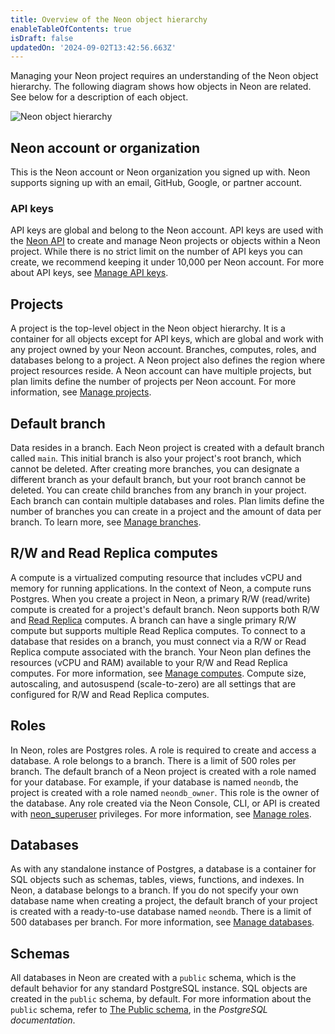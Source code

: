 ```yaml
---
title: Overview of the Neon object hierarchy
enableTableOfContents: true
isDraft: false
updatedOn: '2024-09-02T13:42:56.663Z'
---
```


Managing your Neon project requires an understanding of the Neon object hierarchy. The following diagram shows how objects in Neon are related. See below for a description of each object.

![Neon object hierarchy](/docs/manage/neon_object_hierarchy.jpg)

## Neon account or organization

This is the Neon account or Neon organization you signed up with. Neon supports signing up with an email, GitHub, Google, or partner account.

### API keys

API keys are global and belong to the Neon account. API keys are used with the [Neon API](https://api-docs.neon.tech/reference/getting-started-with-neon-api) to create and manage Neon projects or objects within a Neon project. While there is no strict limit on the number of API keys you can create, we recommend keeping it under 10,000 per Neon account. For more about API keys, see [Manage API keys](/docs/manage/api-keys).

## Projects

A project is the top-level object in the Neon object hierarchy. It is a container for all objects except for API keys, which are global and work with any project owned by your Neon account. Branches, computes, roles, and databases belong to a project. A Neon project also defines the region where project resources reside. A Neon account can have multiple projects, but plan limits define the number of projects per Neon account. For more information, see [Manage projects](/docs/manage/projects).

## Default branch

Data resides in a branch. Each Neon project is created with a default branch called `main`. This initial branch is also your project's root branch, which cannot be deleted. After creating more branches, you can designate a different branch as your default branch, but your root branch cannot be deleted. You can create child branches from any branch in your project. Each branch can contain multiple databases and roles. Plan limits define the number of branches you can create in a project and the amount of data per branch. To learn more, see [Manage branches](/docs/manage/branches).

## R/W and Read Replica computes

A compute is a virtualized computing resource that includes vCPU and memory for running applications. In the context of Neon, a compute runs Postgres. When you create a project in Neon, a primary R/W (read/write) compute is created for a project's default branch. Neon supports both R/W and [Read Replica](/docs/introduction/read-replicas) computes. A branch can have a single primary R/W compute but supports multiple Read Replica computes. To connect to a database that resides on a branch, you must connect via a R/W or Read Replica compute associated with the branch. Your Neon plan defines the resources (vCPU and RAM) available to your R/W and Read Replica computes. For more information, see [Manage computes](/docs/manage/endpoints). Compute size, autoscaling, and autosuspend (scale-to-zero) are all settings that are configured for R/W and Read Replica computes.

## Roles

In Neon, roles are Postgres roles. A role is required to create and access a database. A role belongs to a branch. There is a limit of 500 roles per branch. The default branch of a Neon project is created with a role named for your database. For example, if your database is named `neondb`, the project is created with a role named `neondb_owner`. This role is the owner of the database. Any role created via the Neon Console, CLI, or API is created with [neon_superuser](/docs/manage/roles#the-neonsuperuser-role) privileges. For more information, see [Manage roles](/docs/manage/roles).

## Databases

As with any standalone instance of Postgres, a database is a container for SQL objects such as schemas, tables, views, functions, and indexes. In Neon, a database belongs to a branch. If you do not specify your own database name when creating a project, the default branch of your project is created with a ready-to-use database named `neondb`. There is a limit of 500 databases per branch. For more information, see [Manage databases](/docs/manage/databases).

## Schemas

All databases in Neon are created with a `public` schema, which is the default behavior for any standard PostgreSQL instance. SQL objects are created in the `public` schema, by default. For more information about the `public` schema, refer to [The Public schema](https://www.postgresql.org/docs/current/ddl-schemas.html#DDL-SCHEMAS-PUBLIC), in the _PostgreSQL documentation_.